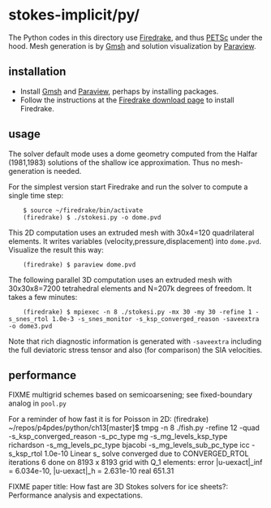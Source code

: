 # stokes-implicit/py/

The Python codes in this directory use [Firedrake](https://www.firedrakeproject.org/), and thus [PETSc](http://www.mcs.anl.gov/petsc/) under the hood.  Mesh generation is by [Gmsh](http://gmsh.info/) and solution visualization by [Paraview](https://www.paraview.org/).

## installation

  * Install [Gmsh](http://gmsh.info/) and [Paraview](https://www.paraview.org/), perhaps by installing packages.
  * Follow the instructions at the [Firedrake download page](https://www.firedrakeproject.org/download.html) to install Firedrake.

## usage

The solver default mode uses a dome geometry computed from the Halfar (1981,1983) solutions of the shallow ice approximation.  Thus no mesh-generation is needed.

For the simplest version start Firedrake and run the solver to compute a single time step:

        $ source ~/firedrake/bin/activate
        (firedrake) $ ./stokesi.py -o dome.pvd

This 2D computation uses an extruded mesh with 30x4=120 quadrilateral elements.  It writes variables (velocity,pressure,displacement) into `dome.pvd`.  Visualize the result this way:

        (firedrake) $ paraview dome.pvd

The following parallel 3D computation uses an extruded mesh with 30x30x8=7200 tetrahedral elements and N=207k degrees of freedom.  It takes a few minutes:

        (firedrake) $ mpiexec -n 8 ./stokesi.py -mx 30 -my 30 -refine 1 -s_snes_rtol 1.0e-3 -s_snes_monitor -s_ksp_converged_reason -saveextra -o dome3.pvd

Note that rich diagnostic information is generated with `-saveextra` including the full deviatoric stress tensor and also (for comparison) the SIA velocities.

## performance

FIXME multigrid schemes based on semicoarsening; see fixed-boundary analog in `pool.py`

For a reminder of how fast it is for Poisson in 2D:
        (firedrake) ~/repos/p4pdes/python/ch13[master]$ tmpg -n 8 ./fish.py -refine 12 -quad -s_ksp_converged_reason -s_pc_type mg -s_mg_levels_ksp_type richardson -s_mg_levels_pc_type bjacobi -s_mg_levels_sub_pc_type icc -s_ksp_rtol 1.0e-10
          Linear s_ solve converged due to CONVERGED_RTOL iterations 6
        done on 8193 x 8193 grid with Q_1 elements:
          error |u-uexact|_inf = 6.034e-10, |u-uexact|_h = 2.631e-10
        real 651.31

FIXME paper title:  How fast are 3D Stokes solvers for ice sheets?: Performance analysis and expectations.


